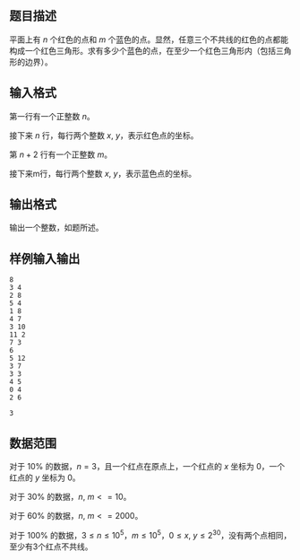 ## 题目描述

平面上有 $n$ 个红色的点和 $m$ 个蓝色的点。显然，任意三个不共线的红色的点都能构成一个红色三角形。求有多少个蓝色的点，在至少一个红色三角形内（包括三角形的边界）。

## 输入格式

第一行有一个正整数 $n$。

接下来 $n$ 行，每行两个整数 $x,\ y$，表示红色点的坐标。

第 $n+2$ 行有一个正整数 $m$。

接下来m行，每行两个整数 $x,\ y$，表示蓝色点的坐标。

## 输出格式

输出一个整数，如题所述。

## 样例输入输出

```input1
8
3 4
2 8
5 4
1 8
4 7
3 10
11 2
7 3
6
5 12
3 7
3 3
4 5
0 4
2 6
```

```output1
3
```

## 数据范围

对于 $10\%$ 的数据，$n=3$，且一个红点在原点上，一个红点的 $x$ 坐标为 $0$，一个红点的 $y$ 坐标为 $0$。

对于 $30\%$ 的数据，$n,\ m<=10$。

对于 $60\%$ 的数据，$n,\ m<=2000$。

对于 $100\%$ 的数据，$3\leq n\leq 10^5$，$m\leq 10^5$，$0\leq x,\ y\leq 2^{30}$，没有两个点相同，至少有3个红点不共线。
